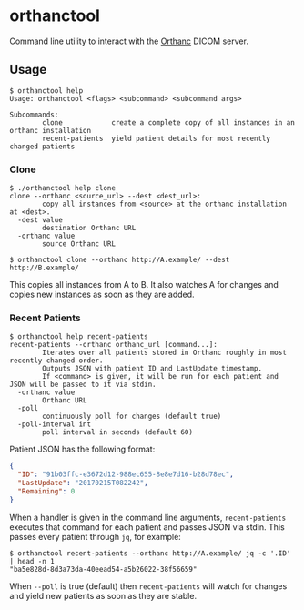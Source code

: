 # orthanctool

Command line utility to interact with the [Orthanc](http://www.orthanc-server.com) DICOM server.

## Usage

```
$ orthanctool help
Usage: orthanctool <flags> <subcommand> <subcommand args>

Subcommands:
        clone            create a complete copy of all instances in an orthanc installation
        recent-patients  yield patient details for most recently changed patients
```

### Clone

```
$ ./orthanctool help clone           
clone --orthanc <source_url> --dest <dest_url>:
        copy all instances from <source> at the orthanc installation at <dest>.
  -dest value
        destination Orthanc URL
  -orthanc value
        source Orthanc URL
```

```
$ orthanctool clone --orthanc http://A.example/ --dest http://B.example/
```

This copies all instances from A to B. It also watches A for changes and copies new instances as soon as they are added.


### Recent Patients

```
$ orthanctool help recent-patients
recent-patients --orthanc orthanc_url [command...]:
        Iterates over all patients stored in Orthanc roughly in most recently changed order.
        Outputs JSON with patient ID and LastUpdate timestamp.
        If <command> is given, it will be run for each patient and JSON will be passed to it via stdin.
  -orthanc value
        Orthanc URL
  -poll
        continuously poll for changes (default true)
  -poll-interval int
        poll interval in seconds (default 60)
```

Patient JSON has the following format:

```json
{
  "ID": "91b03ffc-e3672d12-988ec655-8e8e7d16-b28d78ec",
  "LastUpdate": "20170215T082242",
  "Remaining": 0
}
```

When a handler is given in the command line arguments, `recent-patients` executes that command for 
each patient and passes JSON via stdin.  This passes every patient through `jq`, for example:

```
$ orthanctool recent-patients --orthanc http://A.example/ jq -c '.ID' | head -n 1
"ba5e828d-8d3a73da-40eead54-a5b26022-38f56659"
```

When `--poll` is true (default) then `recent-patients` will watch for changes and yield new 
patients as soon as they are stable.
